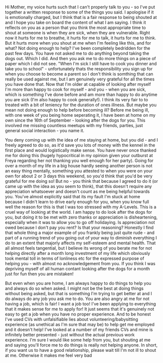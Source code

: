 Hi Mother, my voice hurts such that I can't properly talk to you - so I've put together a written response to some of the things you said. I apologise if it is emotionally charged, but I think that is a fair response to being shouted at and I hope you take on board the content of what I am saying.
I think it reflects on you as a person that you think the most appropriate time to shout at someone is when they are sick, when they are vulnerable. Right now it hurts for me to breathe, it hurts for me to talk, it hurts for me to think. But it hurts more when you shout at me when I'm feeling like this, and for what? Not doing enough to help? I've been completely bedridden for the past few days. You have not asked me to do anything beyond taking the dogs out. Which I did. And then you ask me to do more things on a piece of paper which I did not see. "When I'm sick I still have to cook you dinner and take you to school" - unfortunately thats the responsibility you sign up for when you choose to become a parent so I don't think is somthing that can really be used against me, but I am genuinely very grateful for all the times you have done that. Now that I'm older at capable of looking after myself I'm more than happy to cook for myself - and you - when you are sick, which is something I've done before and am more than happy to do anytime you are sick (I'm also happy to cook generally!). I think its very fair to to treated with a bit of leniency for the duration of ones illness. But maybe you mean not doing enough to help before becoming ill? 
Before me being ill, with one week of you being home seperating it, I have been at home on my own since the 16th of September - looking after the dogs for you. This involved me missing countless meetups with my friends, parties, just general social interaction - you name it.

You deny coming up with the idea of me staying at home, but you did - and I freely agreed to do so, as it'd save you lots of money with the kennel in the first place and would logistically make sense. You have never once thanked me for doing this (hugely hypocritical in my opinion given your outburst at Freya regarding her not thanking you well enough for her party). Going for over a month of my life in a big house hardly seeing another person is not an easy thing mentally, something you attested to when you were on your own for about 2 or 3 days this weekend, so you'd think that you'd be very grateful for me doing so! But no - you think that because I agreed to do it (or came up with the idea as you seem to think), that this doesn't require any appreciation whatsoever and doesn't count as me being helpful towards you. You've almost explicitly said that its my fault I'm stuck at home because I didn't learn to drive early enough for you, when you know full well the reason for this is that I was too stressed with my A-Levels. This is a cruel way of looking at the world.  I am happy to do look after the dogs for you, but doing it to be met with zero thanks or appreciation is disheartening, especially when it was to allow you to go off holidaying. Is appreciation not owed because I don't pay you rent? Is that your reasoning? Honestly I find that whole thing a major example of you frankly being just quite rude - and part of a running trend of you going out of your way to diminish everything I do to an extent that majorly affects my self-esteem and mental health. 
That all almost feels tangential, but I believe its wrong of you berate me for not helping directly after a month long investment of my life which obviously took mental toll in terms of lonliness etc for the expressed purpose of helping you - with almost no acknowledgement from you. If you think I was depriving myself of all human contant looking after the dogs for a month just for fun then you are mistaken!


But even when you are home, I am always happy to do things to help you and always do so when asked. I might not be the best at doing things without being asked, but that is something I'm trying to get better at and I do always do any job you ask me to do.
You are also angry at me for not having a job, which is fair! I want a job too! I've been applying to everything that it makes sense for me to apply for! It just seems that it's genuinely not easy to get a job when you have no proper experience. And to be honest I've used CVs with unfalsifiable lies about volunteering/babysitting experience (as unethical as I'm sure that may be) to help get me employed and it doesn't help! I've looked at a number of my friends CVs and mine is infinitely better presented - just without the actual previous work experience. I'm sure I would like some help from you, but shouting at me and saying you'll force me to do things is really not helping anyone.
In short, if you want us to have a good relationship, please wait till I'm not ill to shout at me. Otherwise it makes me feel very bad
